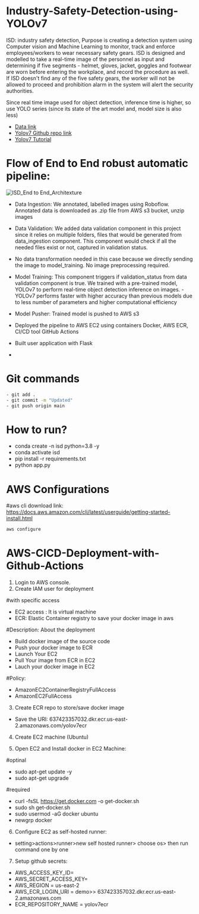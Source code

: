 # Industry-Safety-Detection-using-YOLOv7

ISD: industry safety detection, 
Purpose is creating a detection system using Computer vision and Machine Learning to monitor, track and enforce employees/workers to wear necessary safety gears. ISD is designed and modelled to take a real-time image of the personnel as input and determining if five segments - helmet, gloves, jacket, goggles and footwear are worn before entering the workplace, and record the procedure as well. If ISD doesn't find any of the five safety gears, the worker will not be allowed to proceed and prohibition alarm in the system will alert the security authorities.

Since real time image used for object detection, inference time is higher, so use YOLO series (since its state of the art model and, model size is also less)

- [Data link](https://drive.google.com/file/d/1ab3Qu8t14YyoNTFszfe1xVDOf92wip05/view?usp=drive_link)
- [Yolov7 Github repo link](https://github.com/WongKinYiu/yolov7)
- [Yolov7 Tutorial](https://youtube.com/playlist?list=PLkz_y24mlSJagh6O2MIrgI-Ki-t1rhjLI&si=6eMTgSe1-cbWVPGX)

# Flow of End to End robust automatic pipeline:
![ISD_End to End_Architexture](https://github.com/malleswarigelli/Industry-safety-detection-Object-detection-yolov7/assets/84688050/532c9a14-8893-42f7-bdad-4b9cd8bca508)

- Data Ingestion: We annotated, labelled images using Roboflow. Annotated data is downloaded as .zip file from AWS s3 bucket, unzip images
- Data Validation: We added data validation component in this project since it relies on multiple folders, files that would be generated from data_ingestion component. This component would check if all 
      the needed files exist or not, captured in validation status.   
- No data transformation needed in this case because we directly sending the image to model_training. No image preprocessing required.
- Model Training: This component triggers if validation_status from data validation component is true. We trained with a pre-trained model, YOLOv7 to
        perform real-time object detection inference on images.
        - YOLOv7 performs faster with higher accuracy than previous models due to less number of parameters and higher computational efficiency
- Model Pusher: Trained model is pushed to AWS s3

- Deployed the pipeline to AWS EC2 using containers Docker, AWS ECR, CI/CD tool GitHub Actions
- Built user application with Flask
- 
# Git commands
```bash
- git add .
- git commit -m "Updated"
- git push origin main
```

# How to run?
- conda create -n isd python=3.8 -y
- conda activate isd
- pip install -r requirements.txt
- python app.py

# AWS Configurations
#aws cli download link: https://docs.aws.amazon.com/cli/latest/userguide/getting-started-install.html

```bash
aws configure
```

# AWS-CICD-Deployment-with-Github-Actions
1. Login to AWS console.
2. Create IAM user for deployment

#with specific access
- EC2 access : It is virtual machine
- ECR: Elastic Container registry to save your docker image in aws

#Description: About the deployment
- Build docker image of the source code
- Push your docker image to ECR
- Launch Your EC2 
- Pull Your image from ECR in EC2
- Lauch your docker image in EC2

#Policy:
- AmazonEC2ContainerRegistryFullAccess
- AmazonEC2FullAccess

3. Create ECR repo to store/save docker image
- Save the URI: 637423357032.dkr.ecr.us-east-2.amazonaws.com/yolov7ecr
4. Create EC2 machine (Ubuntu)

5. Open EC2 and Install docker in EC2 Machine:

#optinal
- sudo apt-get update -y
- sudo apt-get upgrade

#required
- curl -fsSL https://get.docker.com -o get-docker.sh
- sudo sh get-docker.sh
- sudo usermod -aG docker ubuntu
- newgrp docker

6. Configure EC2 as self-hosted runner:
- setting>actions>runner>new self hosted runner> choose os> then run command one by one

7. Setup github secrets:

- AWS_ACCESS_KEY_ID=
- AWS_SECRET_ACCESS_KEY=
- AWS_REGION = us-east-2
- AWS_ECR_LOGIN_URI = demo>>  637423357032.dkr.ecr.us-east-2.amazonaws.com
- ECR_REPOSITORY_NAME = yolov7ecr